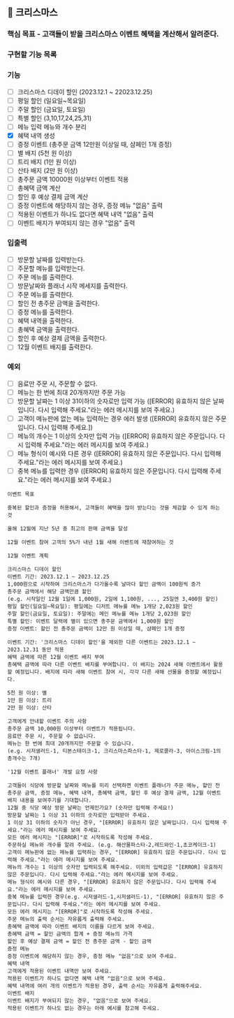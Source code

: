 ## 🎄 크리스마스

### 핵심 목표 - 고객들이 받을 크리스마스 이벤트 혜택을 계산해서 알려준다.

### 구현할 기능 목록

### 기능

- [ ] 크리스마스 디데이 할인 (2023.12.1 ~ 22023.12.25)
- [ ] 평일 할인 (일요일~목요일)
- [ ] 주말 할인 (금요일, 토요일)
- [ ] 특별 할인 (3,10,17,24,25,31)
- [ ] 메뉴 입력 메뉴와 개수 분리
- [x] 혜택 내역 생성
- [ ] 증정 이벤트 (총주문 금액 12만원 이상일 때, 샴페인 1개 증정)
- [ ] 별 배지 (5천 원 이상)
- [ ] 트리 배지 (1만 원 이상)
- [ ] 산타 배지 (2만 원 이상)
- [ ] 총주문 금액 10000원 이상부터 이벤트 적용
- [ ] 총혜택 금액 계산
- [ ] 할인 후 예상 결제 금액 계산
- [ ] 증정 이벤트에 해당하지 않는 경우, 증정 메뉴 "없음" 출력
- [ ] 적용된 이벤트가 하나도 없다면 혜택 내역 "없음" 출력
- [ ] 이벤트 배지가 부여되지 않는 경우 "없음" 출력

### 입출력

- [ ] 방문할 날짜를 입력받는다.
- [ ] 주문할 메뉴를 입력받는다.
- [ ] 주문 메뉴를 출력한다.
- [ ] 방문날짜와 플래너 시작 메세지를 출력한다.
- [ ] 주문 메뉴를 출력한다.
- [ ] 할인 전 총주문 금액을 출력한다.
- [ ] 증정 메뉴를 출력한다.
- [ ] 혜택 내역을 출력한다.
- [ ] 총혜택 금액을 출력한다.
- [ ] 할인 후 예상 결제 금액을 출력한다.
- [ ] 12월 이벤트 배지를 출력한다.

### 예외

- [ ] 음료만 주문 시, 주문할 수 없다.
- [ ] 메뉴는 한 번에 최대 20개까지만 주문 가능
- [ ] 방문할 날짜는 1 이상 31이하의 숫자로만 입력 가능 ([ERROR] 유효하지 않은 날짜입니다. 다시 입력해 주세요."라는 에러 메시지를 보여 주세요.)
- [ ] 고객이 메뉴판에 없는 메뉴 입력하는 경우 에러 발생 ([ERROR] 유효하지 않은 주문입니다. 다시 입력해 주세요.])
- [ ] 메뉴의 개수는 1 이상의 숫자만 입력 가능 ([ERROR] 유효하지 않은 주문입니다. 다시 입력해 주세요."라는 에러 메시지를 보여 주세요.)
- [ ] 메뉴 형식이 예시와 다른 경우 ([ERROR] 유효하지 않은 주문입니다. 다시 입력해 주세요."라는 에러 메시지를 보여 주세요.)
- [ ] 중복 메뉴를 입력한 경우 ([ERROR] 유효하지 않은 주문입니다. 다시 입력해 주세요."라는 에러 메시지를 보여 주세요.)

```
이벤트 목표

중복된 할인과 증정을 허용해서, 고객들이 혜택을 많이 받는다는 것을 체감할 수 있게 하는 것

올해 12월에 지난 5년 중 최고의 판매 금액을 달성

12월 이벤트 참여 고객의 5%가 내년 1월 새해 이벤트에 재참여하는 것

12월 이벤트 계획

크리스마스 디데이 할인
이벤트 기간: 2023.12.1 ~ 2023.12.25
1,000원으로 시작하여 크리스마스가 다가올수록 날마다 할인 금액이 100원씩 증가
총주문 금액에서 해당 금액만큼 할인
(e.g. 시작일인 12월 1일에 1,000원, 2일에 1,100원, ..., 25일엔 3,400원 할인)
평일 할인(일요일~목요일): 평일에는 디저트 메뉴를 메뉴 1개당 2,023원 할인
주말 할인(금요일, 토요일): 주말에는 메인 메뉴를 메뉴 1개당 2,023원 할인
특별 할인: 이벤트 달력에 별이 있으면 총주문 금액에서 1,000원 할인
증정 이벤트: 할인 전 총주문 금액이 12만 원 이상일 때, 샴페인 1개 증정

이벤트 기간: '크리스마스 디데이 할인'을 제외한 다른 이벤트는 2023.12.1 ~ 2023.12.31 동안 적용
혜택 금액에 따른 12월 이벤트 배지 부여
총혜택 금액에 따라 다른 이벤트 배지를 부여합니다. 이 배지는 2024 새해 이벤트에서 활용할 예정입니다. 배지에 따라 새해 이벤트 참여 시, 각각 다른 새해 선물을 증정할 예정입니다.

5천 원 이상: 별
1만 원 이상: 트리
2만 원 이상: 산타

고객에게 안내할 이벤트 주의 사항
총주문 금액 10,000원 이상부터 이벤트가 적용됩니다.
음료만 주문 시, 주문할 수 없습니다.
메뉴는 한 번에 최대 20개까지만 주문할 수 있습니다.
(e.g. 시저샐러드-1, 티본스테이크-1, 크리스마스파스타-1, 제로콜라-3, 아이스크림-1의 총개수는 7개)
```

```
'12월 이벤트 플래너' 개발 요청 사항

고객들이 식당에 방문할 날짜와 메뉴를 미리 선택하면 이벤트 플래너가 주문 메뉴, 할인 전 총주문 금액, 증정 메뉴, 혜택 내역, 총혜택 금액, 할인 후 예상 결제 금액, 12월 이벤트 배지 내용을 보여주기를 기대합니다.
12월 중 식당 예상 방문 날짜는 언제인가요? (숫자만 입력해 주세요!)
방문할 날짜는 1 이상 31 이하의 숫자로만 입력받아 주세요.
1 이상 31 이하의 숫자가 아닌 경우, "[ERROR] 유효하지 않은 날짜입니다. 다시 입력해 주세요."라는 에러 메시지를 보여 주세요.
모든 에러 메시지는 "[ERROR]"로 시작하도록 작성해 주세요.
주문하실 메뉴와 개수를 알려 주세요. (e.g. 해산물파스타-2,레드와인-1,초코케이크-1)
고객이 메뉴판에 없는 메뉴를 입력하는 경우, "[ERROR] 유효하지 않은 주문입니다. 다시 입력해 주세요."라는 에러 메시지를 보여 주세요.
메뉴의 개수는 1 이상의 숫자만 입력되도록 해주세요. 이외의 입력값은 "[ERROR] 유효하지 않은 주문입니다. 다시 입력해 주세요."라는 에러 메시지를 보여 주세요.
메뉴 형식이 예시와 다른 경우, "[ERROR] 유효하지 않은 주문입니다. 다시 입력해 주세요."라는 에러 메시지를 보여 주세요.
중복 메뉴를 입력한 경우(e.g. 시저샐러드-1,시저샐러드-1), "[ERROR] 유효하지 않은 주문입니다. 다시 입력해 주세요."라는 에러 메시지를 보여 주세요.
모든 에러 메시지는 "[ERROR]"로 시작하도록 작성해 주세요.
주문 메뉴의 출력 순서는 자유롭게 출력해 주세요.
총혜택 금액에 따라 이벤트 배지의 이름을 다르게 보여 주세요.
총혜택 금액 = 할인 금액의 합계 + 증정 메뉴의 가격
할인 후 예상 결제 금액 = 할인 전 총주문 금액 - 할인 금액
증정 메뉴
증정 이벤트에 해당하지 않는 경우, 증정 메뉴 "없음"으로 보여 주세요.
혜택 내역
고객에게 적용된 이벤트 내역만 보여 주세요.
적용된 이벤트가 하나도 없다면 혜택 내역 "없음"으로 보여 주세요.
혜택 내역에 여러 개의 이벤트가 적용된 경우, 출력 순서는 자유롭게 출력해주세요.
이벤트 배지
이벤트 배지가 부여되지 않는 경우, "없음"으로 보여 주세요.
적용된 이벤트가 하나도 없는 경우는 아래 예시를 참고해 주세요.
```